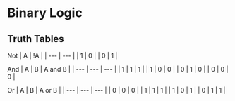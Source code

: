 # Binary Logic

## Truth Tables

Not
| A | !A |
| --- | --- |
| 1 | 0 |
| 0 | 1 |

And
| A | B | A and B |
| --- | --- | --- |
| 1 | 1 | 1 |
| 1 | 0 | 0 |
| 0 | 1 | 0 |
| 0 | 0 | 0 |

Or
| A | B | A or B |
| --- | --- | --- |
| 0 | 0 | 0 |
| 1 | 1 | 1 |
| 1 | 0 | 1 |
| 0 | 1 | 1 | 

